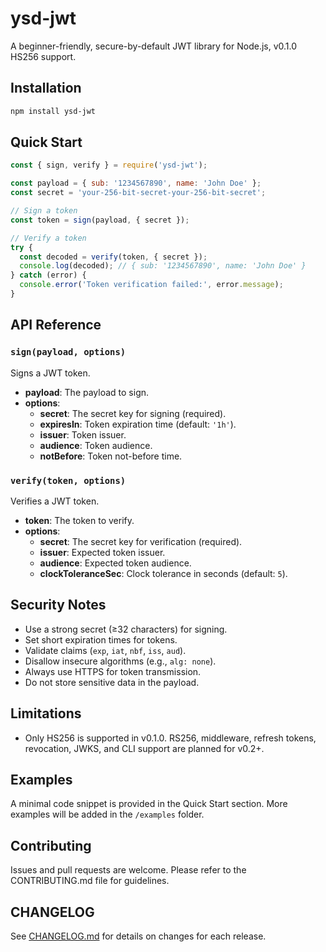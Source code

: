 # ysd-jwt

A beginner-friendly, secure-by-default JWT library for Node.js, v0.1.0 HS256 support.

## Installation

```bash
npm install ysd-jwt
```

## Quick Start

```javascript
const { sign, verify } = require('ysd-jwt');

const payload = { sub: '1234567890', name: 'John Doe' };
const secret = 'your-256-bit-secret-your-256-bit-secret';

// Sign a token
const token = sign(payload, { secret });

// Verify a token
try {
  const decoded = verify(token, { secret });
  console.log(decoded); // { sub: '1234567890', name: 'John Doe' }
} catch (error) {
  console.error('Token verification failed:', error.message);
}
```

## API Reference

### `sign(payload, options)`

Signs a JWT token.

- **payload**: The payload to sign.
- **options**:
  - **secret**: The secret key for signing (required).
  - **expiresIn**: Token expiration time (default: `'1h'`).
  - **issuer**: Token issuer.
  - **audience**: Token audience.
  - **notBefore**: Token not-before time.

### `verify(token, options)`

Verifies a JWT token.

- **token**: The token to verify.
- **options**:
  - **secret**: The secret key for verification (required).
  - **issuer**: Expected token issuer.
  - **audience**: Expected token audience.
  - **clockToleranceSec**: Clock tolerance in seconds (default: `5`).

## Security Notes

- Use a strong secret (≥32 characters) for signing.
- Set short expiration times for tokens.
- Validate claims (`exp`, `iat`, `nbf`, `iss`, `aud`).
- Disallow insecure algorithms (e.g., `alg: none`).
- Always use HTTPS for token transmission.
- Do not store sensitive data in the payload.

## Limitations

- Only HS256 is supported in v0.1.0. RS256, middleware, refresh tokens, revocation, JWKS, and CLI support are planned for v0.2+.

## Examples

A minimal code snippet is provided in the Quick Start section. More examples will be added in the `/examples` folder.

## Contributing

Issues and pull requests are welcome. Please refer to the CONTRIBUTING.md file for guidelines.

## CHANGELOG

See [CHANGELOG.md](CHANGELOG.md) for details on changes for each release.
